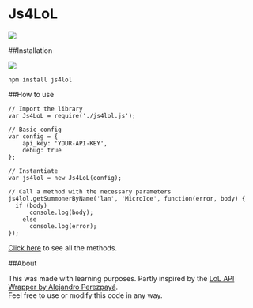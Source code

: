 # Js4LoL

<a href="https://travis-ci.org/dapaternina1691/Js4LoL"><img src="https://travis-ci.org/dapaternina1691/Js4LoL.svg?branch=master"/></a>

##Installation

<a href="https://www.npmjs.com/package/js4lol"><img src="https://nodei.co/npm/js4lol.png?downloads=true"/></a>

```
npm install js4lol

```

##How to use

```node
// Import the library
var Js4LoL = require('./js4lol.js');

// Basic config
var config = {
	api_key: 'YOUR-API-KEY', 
	debug: true 
};

// Instantiate
var js4lol = new Js4LoL(config);

// Call a method with the necessary parameters
js4lol.getSummonerByName('lan', 'MicroIce', function(error, body) {
  if (body)
 	  console.log(body);
	else
	  console.log(error);
});
```

<a href="https://github.com/dapaternina1691/Js4LoL/blob/master/Method%20list.md">Click here</a> to see all the methods.


##About

This was made with learning purposes. Partly inspired by the <a href="https://github.com/alexperezpaya/irelia">LoL API Wrapper by Alejandro Perezpayá</a>.
<br>Feel free to use or modify this code in any way.
